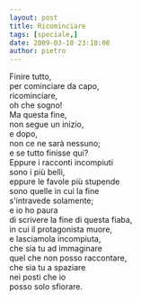```yaml
---
layout: post
title: Ricominciare
tags: [speciale,]
date: 2009-03-10 23:18:00
author: pietro
---
```

Finire tutto,<br/>per cominciare da capo,<br/>ricominciare,<br/>oh che sogno!<br/>Ma questa fine,<br/>non segue un inizio,<br/>e dopo,<br/>non ce ne sarà nessuno;<br/>e se tutto finisse qui?<br/>Eppure i racconti incompiuti<br/>sono i più belli,<br/>eppure le favole più stupende<br/>sono quelle in cui la fine<br/>s'intravede solamente;<br/>e io ho paura<br/>di scrivere la fine di questa fiaba,<br/>in cui il protagonista muore,<br/>e lasciamola incompiuta,<br/>che sia tu ad immaginare<br/>quel che non posso raccontare,<br/>che sia tu a spaziare<br/>nei posti che io<br/>posso solo sfiorare.
